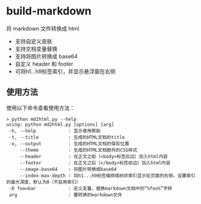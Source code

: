 # build-markdown
将 markdown 文件转换成 html  

+ 支持自定义皮肤
+ 支持文档变量替换
+ 支持将图片转换成 base64
+ 自定义 header 和 footer
+ 可将h1...h9标签索引，并显示悬浮窗在右侧

## 使用方法
使用以下命令查看使用方法：

	> python md2html.py --help
    using: python md2html.py [options] [arg]
	 -h, --help            : 显示使用帮助
     -t, --title           : 生成的HTML文档的title
     -o, --output          : 生成的HTML文档的保存位置
         --theme           : 生成的HTML文档额外的CSS样式
         --header          : 在正文之前（<body>标签后边）加入html内容
         --footer          : 在正文之后（</body>标签前边）加入html内容
         --image-base64    : 将图片转换成base64
         --index-max-depth : 将h1...h9标签编排成树状索引显示在页面的右侧，设置索引的最大深度，默认为0（不启用索引）
     -D foo=bar            : 定义变量，替换markdown文档中的“%foo%”字样
     arg                   : 要转换的markdown文件
